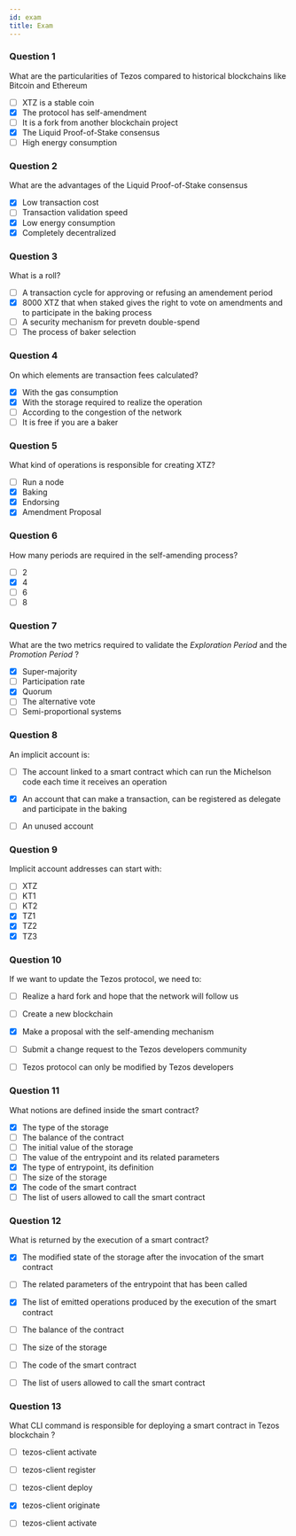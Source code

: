 ```yaml
---
id: exam
title: Exam
---
```


### Question 1

What are the particularities of Tezos compared to historical blockchains like Bitcoin and Ethereum

- [ ] XTZ is a stable coin
- [x] The protocol has self-amendment
- [ ] It is a fork from another blockchain project
- [x] The Liquid Proof-of-Stake consensus
- [ ] High energy consumption

### Question 2

What are the advantages of the Liquid Proof-of-Stake consensus 

- [x] Low transaction cost
- [ ] Transaction validation speed
- [x] Low energy consumption
- [x] Completely decentralized

### Question 3

What is a roll?

- [ ] A transaction cycle for approving or refusing an amendement period
- [X] 8000 XTZ that when staked gives the right to vote on amendments and to participate in the baking process
- [ ] A security mechanism for prevetn double-spend
- [ ] The process of baker selection

### Question 4

On which elements are transaction fees calculated?

- [X] With the gas consumption
- [X] With the storage required to realize the operation
- [ ] According to the congestion of the network
- [ ] It is free if you are a baker

### Question 5

What kind of operations is responsible for creating XTZ?

- [ ] Run a node
- [X] Baking
- [X] Endorsing
- [X] Amendment Proposal

### Question 6

How many periods are required in the self-amending process?

- [ ] 2
- [X] 4
- [ ] 6
- [ ] 8

### Question 7

What are the two metrics required to validate the _Exploration Period_ and the _Promotion Period_ ?

- [x] Super-majority
- [ ] Participation rate
- [x] Quorum 
- [ ] The alternative vote
- [ ] Semi-proportional systems

### Question 8

An implicit account is:

- [ ] The account linked to a smart contract which can run the Michelson code each time it receives an operation
- [X] An account that can make a transaction, can be registered as delegate and participate in the baking 
- [ ] An unused account


### Question 9

Implicit account addresses can start with:

- [ ] XTZ
- [ ] KT1
- [ ] KT2
- [X] TZ1
- [X] TZ2
- [X] TZ3

### Question 10

If we want to update the Tezos protocol, we need to:

- [ ] Realize a hard fork and hope that the network will follow us
- [ ] Create a new blockchain
- [X] Make a proposal with the self-amending mechanism
- [ ] Submit a change request to the Tezos developers community
- [ ] Tezos protocol can only be modified by Tezos developers


### Question 11

What notions are defined inside the smart contract?

- [x] The type of the storage
- [ ] The balance of the contract
- [ ] The initial value of the storage
- [ ] The value of the entrypoint and its related parameters
- [x] The type of entrypoint, its definition
- [ ] The size of the storage
- [x] The code of the smart contract
- [ ] The list of users allowed to call the smart contract

### Question 12

What is returned by the execution of a smart contract?

- [x] The modified state of the storage after the invocation of the smart contract
- [ ] The related parameters of the entrypoint that has been called
- [x] The list of emitted operations produced by the execution of the smart contract
- [ ] The balance of the contract
- [ ] The size of the storage
- [ ] The code of the smart contract
- [ ] The list of users allowed to call the smart contract


### Question 13

What CLI command is responsible for deploying a smart contract in Tezos blockchain ?

- [ ] tezos-client activate
- [ ] tezos-client register
- [ ] tezos-client deploy
- [x] tezos-client originate
- [ ] tezos-client activate



